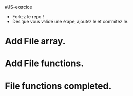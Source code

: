 #JS-exercice

* Forkez le repo !
* Des que vous validé une étape, ajoutez le et commitez le.

# Add File array.
# Add File functions.
# File functions completed.
